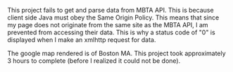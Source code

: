 This project fails to get and parse data from MBTA API. This is because client side Java must obey the Same Origin Policy. This means that since my page does not originate from the same site as the MBTA API, I am prevented from accessing their data. This is why a status code of "0" is displayed when I make an xmlhttp request for data. 

The google map rendered is of Boston MA. This project took approximately 3 hours to complete (before I realized it could not be done).
